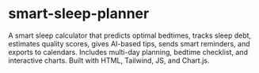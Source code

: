 # smart-sleep-planner
A smart sleep calculator that predicts optimal bedtimes, tracks sleep debt, estimates quality scores, gives AI-based tips, sends smart reminders, and exports to calendars. Includes multi-day planning, bedtime checklist, and interactive charts. Built with HTML, Tailwind, JS, and Chart.js.
